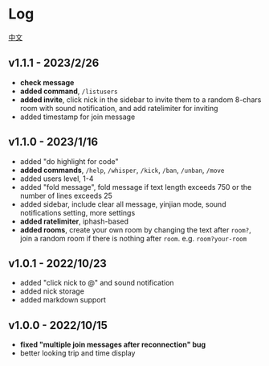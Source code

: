 # Log

[中文](https://blog.bujijam.us.kg/cn/gglu-chat-dev-log/)

## v1.1.1 - 2023/2/26

- **check message**
- **added command**, `/listusers`
- **added invite**, click nick in the sidebar to invite them to a random 8-chars room with sound notification, and add ratelimiter for inviting
- added timestamp for join message

## v1.1.0 - 2023/1/16

- added "do highlight for code"
- **added commands**, `/help`, `/whisper`, `/kick`, `/ban`, `/unban`, `/move`
- added users level, 1-4
- added "fold message", fold message if text length exceeds 750 or the number of lines exceeds 25
- added sidebar, include clear all message, yinjian mode, sound notifications setting, more settings
- **added ratelimiter**, iphash-based
- **added rooms**, create your own room by changing the text after `room?`, join a random room if there is nothing after `room`. e.g. `room?your-room`

## v1.0.1 - 2022/10/23

- added "click nick to @" and sound notification
- added nick storage
- added markdown support

## v1.0.0 - 2022/10/15

- **fixed "multiple join messages after reconnection" bug**
- better looking trip and time display
